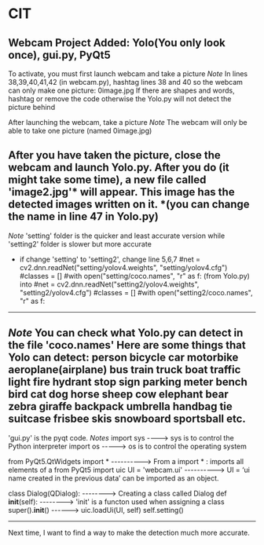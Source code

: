 # CIT
Webcam Project
Added: Yolo(You only look once), gui.py, PyQt5
------------------------------------------------------------------------------------------------------------------------------------------
To activate, you must first launch webcam and take a picture
*Note* In lines 38,39,40,41,42 (in webcam.py), hashtag lines 38 and 40 so the webcam can only make one picture: 0image.jpg
       If there are shapes and words, hashtag or remove the code otherwise the Yolo.py will not detect the picture behind

After launching the webcam, take a picture
*Note* The webcam will only be able to take one picture (named 0image.jpg)

After you have taken the picture, close the webcam and launch Yolo.py. After you do (it might take some time), a new file called 'image2.jpg'* will appear. This image has the detected images written on it.
*(you can change the name in line 47 in Yolo.py)
------------------------------------------------------------------------------------------------------------------------------------------
*Note* 'setting' folder is the quicker and least accurate version while 'setting2' folder is slower but more accurate

- if change 'setting' to 'setting2', change line 5,6,7
#net = cv2.dnn.readNet("setting/yolov4.weights", "setting/yolov4.cfg")
#classes = []
#with open("setting/coco.names", "r" as f:
(from Yolo.py) into
#net = cv2.dnn.readNet("setting2/yolov4.weights", "setting2/yolov4.cfg")
#classes = []
#with open("setting2/coco.names", "r" as f:
------------------------------------------------------------------------------------------------------------------------------------------
*Note* You can check what Yolo.py can detect in the file 'coco.names'
Here are some things that Yolo can detect:
person
bicycle
car
motorbike
aeroplane(airplane)
bus
train
truck
boat
traffic light
fire hydrant
stop sign
parking meter
bench
bird
cat
dog
horse
sheep
cow
elephant
bear
zebra
giraffe
backpack
umbrella
handbag
tie
suitcase
frisbee
skis
snowboard
sportsball
etc.
------------------------------------------------------------------------------------------------------------------------------------------
'gui.py' is the pyqt code.
*Notes*
import sys ----> sys is to control the Python interpreter
import os -----> os is to control the operating system

from PyQt5.QtWidgets import * ----------> From a import * : imports all elements of a
from PyQt5 import uic
UI = 'webcam.ui' ----------> UI = ‘ui name created in the previous data’ can be imported as an object.

class Dialog(QDialog): --------> Creating a class called Dialog
 def __init__(self):   --------> 'init' is a functon used when assigning a class
    	super().__init__() ------>
    	uic.loadUi(UI, self)
    	self.setting()

------------------------------------------------------------------------------------------------------------------------------------------
Next time, I want to find a way to make the detection much more accurate.
